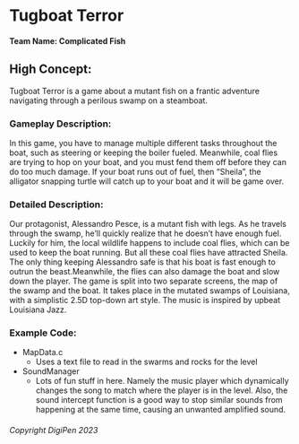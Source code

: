 # Tugboat Terror
#### Team Name: Complicated Fish

## High Concept:
Tugboat Terror is a game about a mutant fish on a frantic adventure navigating through 
a perilous swamp on a steamboat.

### Gameplay Description:
In this game, you have to manage multiple different tasks throughout the boat, such 
as steering or keeping the boiler fueled. Meanwhile, coal flies are trying to hop 
on your boat, and you must fend them off before they can do too much damage. If your 
boat runs out of fuel, then “Sheila”, the alligator snapping turtle will catch up to 
your boat and it will be game over.

### Detailed Description:
Our protagonist, Alessandro Pesce, is a mutant fish with legs. As he travels through 
the swamp, he’ll quickly realize that he doesn’t have enough fuel. Luckily for him, 
the local wildlife happens to include coal flies, which can be used to keep the boat 
running. But all these coal flies have attracted Sheila. The only thing keeping Alessandro 
safe is that his boat is fast enough to outrun the beast.Meanwhile, the flies can also 
damage the boat and slow down the player. The game is split into two separate screens, 
the map of the swamp and the boat. It takes place in the mutated swamps of Louisiana, with 
a simplistic 2.5D top-down art style. The music is inspired by upbeat Louisiana Jazz.


### Example Code:

- MapData.c
  - Uses a text file to read in the swarms and rocks for the level
- SoundManager
  - Lots of fun stuff in here. Namely the music player which dynamically changes the song to
    match where the player is in the level. Also, the sound intercept function is a good way
    to stop similar sounds from happening at the same time, causing an unwanted amplified sound.

###### Copyright DigiPen 2023
